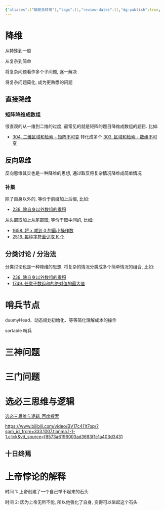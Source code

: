 ```yaml
---
{"aliases":["脑筋急转弯"],"tags":[],"review-dates":[],"dg-publish":true,"date-created":"2023-08-09-Wed, 9:36:09 am","date-modified":"2024-02-19-Mon, 5:54:25 pm","permalink":"/skill/brainteasers/","dgPassFrontmatter":true}
---
```



# 降维

从特殊到一般

从复杂到简单

将复杂问题看作多个子问题, 逐一解决

将复杂问题简化, 成为更熟悉的问题

## 直接降维

### 矩阵降维成数组

很直观的从一维到二维的过度, 最常见的就是矩阵的题目降维成数组的题目. 比如:

+ [304. 二维区域和检索 - 矩阵不可变](../programming/basic/leetcode/304.%20二维区域和检索%20-%20矩阵不可变.md) 转化成多个 [303. 区域和检索 - 数组不可变](../programming/basic/leetcode/303.%20区域和检索%20-%20数组不可变.md)

## 反向思维

反向思维其实也是一种降维的思想, 通过取反将复杂情况降维成简单情况

### 补集

除了自身以外的, 等价于前缀加上后缀, 比如:

+ [238. 除自身以外数组的乘积](../programming/basic/leetcode/238.%20除自身以外数组的乘积.md)

从头部取加上从尾部取, 等价于取中间的, 比如:

+ [1658. 将 x 减到 0 的最小操作数](../programming/basic/leetcode/1658.%20将%20x%20减到%200%20的最小操作数.md)
+ [2516. 每种字符至少取 K 个](../programming/basic/leetcode/2516.%20每种字符至少取%20K%20个.md)

## 分类讨论 / 分治法

分类讨论也是一种降维的思想, 将复杂的情况分类成多个简单情况的组合, 比如:

+ [238. 除自身以外数组的乘积](../programming/basic/leetcode/238.%20除自身以外数组的乘积.md)
+ [1749. 任意子数组和的绝对值的最大值](../programming/basic/leetcode/1749.%20任意子数组和的绝对值的最大值.md)

# 哨兵节点

duumyHead、动态规划初始化、等等简化理解成本的操作

sortable 哨兵

# 三神问题

# 三门问题

# 选必三思维与逻辑

[选必三思维与逻辑\_百度搜索](https://www.baidu.com/s?tn=15007414_9_dg&ie=utf-8&wd=%E9%80%89%E5%BF%85%E4%B8%89%E6%80%9D%E7%BB%B4%E4%B8%8E%E9%80%BB%E8%BE%91)

https://www.bilibili.com/video/BV17c411t7op/?spm_id_from=333.1007.tianma.1-1-1.click&vd_source=f8573a6196003ad3683f1c1a403d3431

## 十日终焉

# 上帝悖论的解释

时间 1: 上帝创建了一个自己举不起来的石头

时间 2: 因为上帝无所不能, 所以他强化了自身, 变得可以举起这个石头
